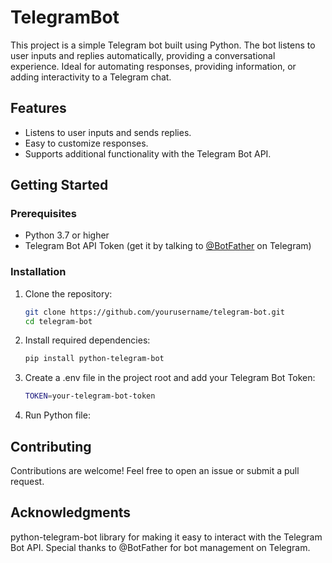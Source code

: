 # TelegramBot
This project is a simple Telegram bot built using Python. The bot listens to user inputs and replies automatically, providing a conversational experience. Ideal for automating responses, providing information, or adding interactivity to a Telegram chat.

## Features

- Listens to user inputs and sends replies.
- Easy to customize responses.
- Supports additional functionality with the Telegram Bot API.

## Getting Started

### Prerequisites

- Python 3.7 or higher
- Telegram Bot API Token (get it by talking to [@BotFather](https://t.me/BotFather) on Telegram)

### Installation

1. Clone the repository:

   ```bash
   git clone https://github.com/yourusername/telegram-bot.git
   cd telegram-bot
   
2. Install required dependencies:
   ```bash
   pip install python-telegram-bot

3. Create a .env file in the project root and add your Telegram Bot Token:
   ```bash
   TOKEN=your-telegram-bot-token
   
4. Run Python file:

## Contributing
Contributions are welcome! Feel free to open an issue or submit a pull request.

## Acknowledgments
python-telegram-bot library for making it easy to interact with the Telegram Bot API.
Special thanks to @BotFather for bot management on Telegram.
   
